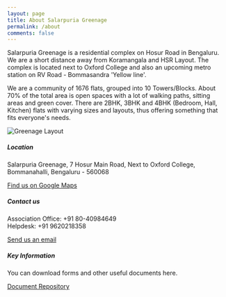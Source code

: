 ```yaml
---
layout: page
title: About Salarpuria Greenage
permalink: /about
comments: false
---
```

<div class="row justify-content-between">
<div class="col-md-8 pr-5">

<p> Salarpuria Greenage is a residential complex on Hosur Road in Bengaluru. We are a short distance away from Koramangala and HSR Layout. The complex is located next to Oxford College and also an upcoming metro station on RV Road - Bommasandra 'Yellow line'.</p> 
  
<p> We are a community of 1676 flats, grouped into 10 Towers/Blocks. About 70% of the total area is open spaces with a lot of walking paths, sitting areas and green cover. There are 2BHK, 3BHK and 4BHK (Bedroom, Hall, Kitchen) flats with varying sizes and layouts, thus offering something that fits everyone's needs.</p>

<p class="mb-5"><img class="shadow-lg" src="{{site.baseurl}}/assets/images/greenage-layout.png" alt="Greenage Layout" /></p>

</div>

<div class="col-md-4">

<div class="sticky-top sticky-top-80">

<h5>Location</h5>

<p>Salarpuria Greenage, 7 Hosur Main Road, Next to Oxford College, Bommanahalli, Bengaluru - 560068</p>

<a target="_blank" href="https://goo.gl/maps/DJB7JAjHRAXRLe3W8" class="btn btn-danger">Find us on Google Maps</a>  
<p></p>
<h5>Contact us</h5>

<p> Association Office: +91 80-40984649 <br />Helpdesk: +91 9620218358</p>

<a target="_blank" href="mailto:salarpuria-greenage+goaoffice@apnacomplex.com" class="btn btn-success">Send us an email</a> 
<p></p>
<h5>Key Information</h5>

<p>You can download forms and other useful documents here.</p>  
<a target="_blank" href="https://bit.ly/greenage-info" class="btn btn-warning">Document Repository</a> 

</div>
</div>
</div>

